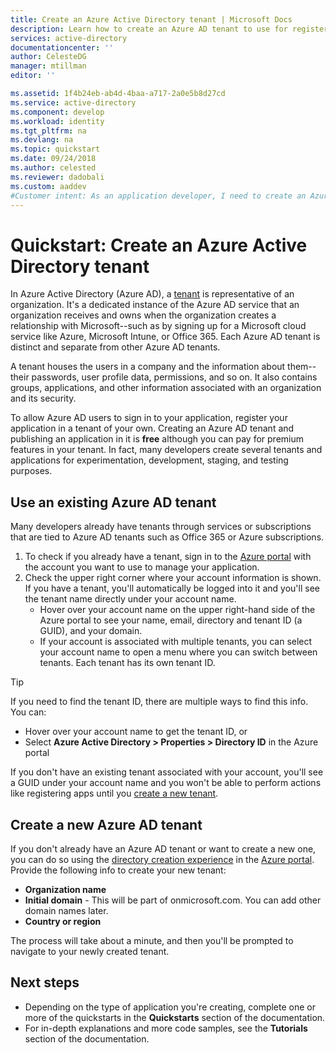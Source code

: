 ```yaml
---
title: Create an Azure Active Directory tenant | Microsoft Docs
description: Learn how to create an Azure AD tenant to use for registering and building applications.
services: active-directory
documentationcenter: ''
author: CelesteDG
manager: mtillman
editor: ''

ms.assetid: 1f4b24eb-ab4d-4baa-a717-2a0e5b8d27cd
ms.service: active-directory
ms.component: develop
ms.workload: identity
ms.tgt_pltfrm: na
ms.devlang: na
ms.topic: quickstart
ms.date: 09/24/2018
ms.author: celested
ms.reviewer: dadobali
ms.custom: aaddev
#Customer intent: As an application developer, I need to create an Azure Active Directory tenant so I can use it to register applications.
---
```


# Quickstart: Create an Azure Active Directory tenant

In Azure Active Directory (Azure AD), a [tenant](https://msdn.microsoft.com/library/azure/jj573650.aspx#Anchor_0) is representative of an organization. It's a dedicated instance of the Azure AD service that an organization receives and owns when the organization creates a relationship with Microsoft--such as by signing up for a Microsoft cloud service like Azure, Microsoft Intune, or Office 365. Each Azure AD tenant is distinct and separate from other Azure AD tenants.

A tenant houses the users in a company and the information about them--their passwords, user profile data, permissions, and so on. It also contains groups, applications, and other information associated with an organization and its security.

To allow Azure AD users to sign in to your application, register your application in a tenant of your own. Creating an Azure AD tenant and publishing an application in it is **free** although you can pay for premium features in your tenant. In fact, many developers create several tenants and applications for experimentation, development, staging, and testing purposes.

## Use an existing Azure AD tenant

Many developers already have tenants through services or subscriptions that are tied to Azure AD tenants such as Office 365 or Azure subscriptions.

1. To check if you already have a tenant, sign in to the [Azure portal](https://portal.azure.com) with the account you want to use to manage your application.
1. Check the upper right corner where your account information is shown. If you have a tenant, you'll automatically be logged into it and you'll see the tenant name directly under your account name.
   * Hover over your account name on the upper right-hand side of the Azure portal to see your name, email, directory and tenant ID (a GUID), and your domain.
   * If your account is associated with multiple tenants, you can select your account name to open a menu where you can switch between tenants. Each tenant has its own tenant ID.

> [!TIP]
> If you need to find the tenant ID, there are multiple ways to find this info. You can:
* Hover over your account name to get the tenant ID, or
* Select **Azure Active Directory > Properties > Directory ID** in the Azure portal

If you don't have an existing tenant associated with your account, you'll see a GUID under your account name and you won't be able to perform actions like registering apps until you [create a new tenant](#create-a-new-azure-ad-tenant).

## Create a new Azure AD tenant

If you don't already have an Azure AD tenant or want to create a new one, you can do so using the [directory creation experience](https://portal.azure.com/#create/Microsoft.AzureActiveDirectory) in the [Azure portal](https://portal.azure.com). Provide the following info to create your new tenant:

- **Organization name**
- **Initial domain** - This will be part of onmicrosoft.com. You can add other domain names later.
- **Country or region**

The process will take about a minute, and then you'll be prompted to navigate to your newly created tenant.

## Next steps

* Depending on the type of application you're creating, complete one or more of the quickstarts in the **Quickstarts** section of the documentation.
* For in-depth explanations and more code samples, see the **Tutorials** section of the documentation.